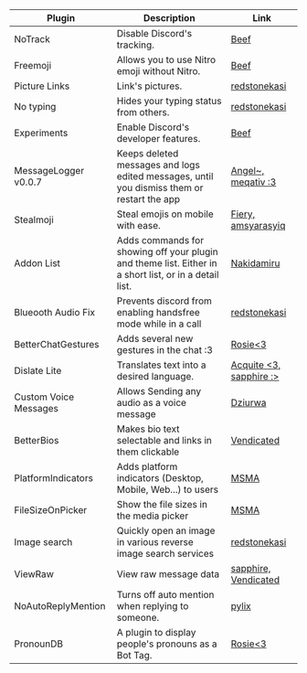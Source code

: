 | Plugin                | Description                                                                                            | Link                                                                                                                                        |
| --------------------- | ------------------------------------------------------------------------------------------------------ | ------------------------------------------------------------------------------------------------------------------------------------------- |
| NoTrack               | Disable Discord's tracking.                                                                            | [Beef](https://beefers.github.io/strife/NoTrack/)                                                                                           |
| Freemoji              | Allows you to use Nitro emoji without Nitro.                                                           | [Beef](https://beefers.github.io/strife/Freemoji/)                                                                                          |
| Picture Links         | Link's pictures.                                                                                       | [redstonekasi](https://redstonekasi.github.io/vendetta-plugins/picture-links/)                                                              |
| No typing             | Hides your typing status from others.                                                                  | [redstonekasi](https://redstonekasi.github.io/vendetta-plugins/no-typing/)                                                                  |
| Experiments           | Enable Discord's developer features.                                                                   | [Beef](https://beefers.github.io/strife/Experiments/)                                                                                       |
| MessageLogger v0.0.7  | Keeps deleted messages and logs edited messages, until you dismiss them or restart the app             | [Angel~, meqativ :3](https://angelix1.github.io/VP/message_logger/)                                                                         |
| Stealmoji             | Steal emojis on mobile with ease.                                                                      | [Fiery, amsyarasyiq](https://vd-plugins.github.io/proxy/fierdetta.github.io/stealmoji/)                                                     |
| Addon List            | Adds commands for showing off your plugin and theme list. Either in a short list, or in a detail list. | [Nakidamiru](https://vd-plugins.github.io/proxy/nightnutsky.github.io/vendetta-plugins/addonList/)                                          |
| Blueooth Audio Fix    | Prevents discord from enabling handsfree mode while in a call                                          | [redstonekasi](https://vd-plugins.github.io/proxy/redstonekasi.github.io/vendetta-plugins/audiofix/)                                        |
| BetterChatGestures    | Adds several new gestures in the chat :3                                                               | [Rosie<3](https://vd-plugins.github.io/proxy/github.com/acquitelol/better-chat-gestures/releases/latest/download/)                          |
| Dislate Lite          | Translates text into a desired language.                                                               | [Acquite <3, sapphire :>](https://vd-plugins.github.io/proxy/aeongdesu.github.io/vdplugins/Dislate/)                                        |
| Custom Voice Messages | Allows Sending any audio as a voice message                                                            | [Dziurwa](https://vd-plugins.github.io/proxy/dziurwa14.github.io/vendetta-plugins/customVoiceMessages/)                                     |
| BetterBios            | Makes bio text selectable and links in them clickable                                                  | [Vendicated](https://vd-plugins.github.io/proxy/vendicated.github.io/its-called-vendetta-cause-its-owned-by-ven-plugins/ClickableBioLinks/) |
| PlatformIndicators    | Adds platform indicators (Desktop, Mobile, Web...) to users                                            | [MSMA]( https://vd-plugins.github.io/proxy/martinz64.github.io/vendetta-plugins/PlatformIndicators/)                                        |
| FileSizeOnPicker      | Show the file sizes in the media picker                                                                | [MSMA](https://vd-plugins.github.io/proxy/martinz64.github.io/vendetta-plugins/FileSizeOnPicker/)                                           |
| Image search          | Quickly open an image in various reverse image search services                                         | [redstonekasi](https://vd-plugins.github.io/proxy/redstonekasi.github.io/vendetta-plugins/saucenao/)                                        |
| ViewRaw               | View raw message data                                                                                  | [sapphire, Vendicated](https://vd-plugins.github.io/proxy/aeongdesu.github.io/vdplugins/ViewRaw/)                                           |
| NoAutoReplyMention    | Turns off auto mention when replying to someone.                                                       | [pylix](https://vd-plugins.github.io/proxy/amsyarasyiq.github.io/letup/NoAutoReplyMention/)                                                 |
| PronounDB             | A plugin to display people's pronouns as a Bot Tag.                                                    | [Rosie<3](https://vd-plugins.github.io/proxy/github.com/acquitelol/vd-pronoun-db/releases/latest/download/)                                 | 
